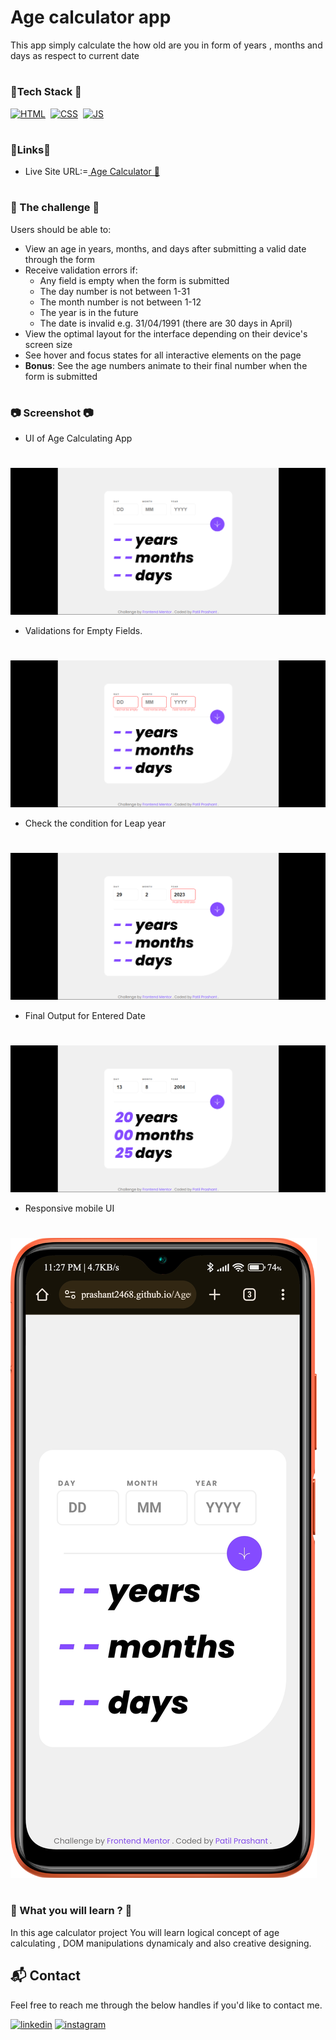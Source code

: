 # Age calculator app

This app simply calculate the how old are you in form of years , months and days as respect to current date
#
### 📌Tech Stack 📌
[![HTML](https://img.shields.io/badge/html5%20-%23E34F26.svg?&style=for-the-badge&logo=html5&logoColor=white)](https://github.com/Prashant2468/Portfolio/blob/master/index.html)&nbsp;
[![CSS](https://img.shields.io/badge/css3%20-%231572B6.svg?&style=for-the-badge&logo=css3&logoColor=white)](https://github.com/Prashant2468/Portfolio/blob/master/style.css)&nbsp;
[![JS](https://img.shields.io/badge/javascript%20-%23323330.svg?&style=for-the-badge&logo=javascript&logoColor=%23F7DF1E)](https://github.com/Prashant2468/Portfolio/blob/master/demo.js)
#
### 🔗Links🔗
- Live Site URL:=<a href="https://prashant2468.github.io/AgeCalculator/" target="_blank"> Age Calculator  🚀</a>

#
### 🎯 The challenge 🎯

Users should be able to:

- View an age in years, months, and days after submitting a valid date through the form
- Receive validation errors if:
  - Any field is empty when the form is submitted
  - The day number is not between 1-31
  - The month number is not between 1-12
  - The year is in the future
  - The date is invalid e.g. 31/04/1991 (there are 30 days in April)
- View the optimal layout for the interface depending on their device's screen size
- See hover and focus states for all interactive elements on the page
- **Bonus**: See the age numbers animate to their final number when the form is submitted

#

### 📷 Screenshot 📷 
* UI of Age Calculating App
#
![ss](https://github.com/Prashant2468/AgeCalculator/blob/main/design/age1.png)
* Validations for Empty Fields.
#
![ss](https://github.com/Prashant2468/AgeCalculator/blob/main/design/age2.png)
* Check the condition for Leap year
#
![ss](https://github.com/Prashant2468/AgeCalculator/blob/main/design/age3.png)
* Final Output for Entered Date
#
![ss](https://github.com/Prashant2468/AgeCalculator/blob/main/design/age4.png)

* Responsive mobile UI
#
![ss](https://github.com/Prashant2468/AgeCalculator/blob/main/design/port5.png)

#
### 📝 What you will learn ? 📝 

In this age calculator project You will learn logical concept of age calculating , DOM manipulations dynamicaly and also creative designing.


<h2>📬 Contact</h2>

Feel free to reach me through the below handles if you'd like to contact me.

[![linkedin](https://img.shields.io/badge/LinkedIn-0077B5?style=for-the-badge&logo=linkedin&logoColor=white)](https://www.linkedin.com/in/prashant-patil-6a)
[![instagram](https://img.shields.io/badge/Instagram-E4405F?style=for-the-badge&logo=instagram&logoColor=white)](https://www.instagram.com/mr_prashant82/)

